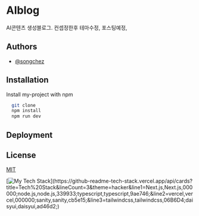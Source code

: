 # AIblog

AI콘텐츠 생성블로그. 컨셉정한후 테마수정, 포스팅예정,

## Authors

- [@songchez](https://github.com/songchez)

## Installation

Install my-project with npm

```bash
  git clone
  npm install
  npm run dev
```

## Deployment

## License

[MIT](https://choosealicense.com/licenses/mit/)

[![My Tech Stack](https://github-readme-tech-stack.vercel.app/api/cards?title=Tech%20Stack&lineCount=3&theme=hacker&line1=Next.js,Next.js,000000;node.js,node.js,339933;typescript,typescript,9ae746;&line2=vercel,vercel,000000;sanity,sanity,cb5e15;&line3=tailwindcss,tailwindcss,06B6D4;daisyui,daisyui,ad46d2;)](https://github-readme-tech-stack.vercel.app/api/cards?title=Tech%20Stack&lineCount=3&theme=hacker&line1=Next.js,Next.js,000000;node.js,node.js,339933;typescript,typescript,9ae746;&line2=vercel,vercel,000000;sanity,sanity,cb5e15;&line3=tailwindcss,tailwindcss,06B6D4;daisyui,daisyui,ad46d2;)
